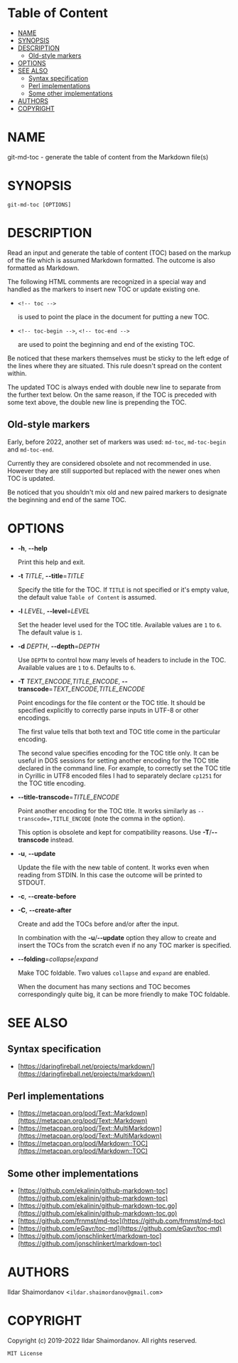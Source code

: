 <!-- toc-begin -->
# Table of Content
* [NAME](#name)
* [SYNOPSIS](#synopsis)
* [DESCRIPTION](#description)
  * [Old-style markers](#old-style-markers)
* [OPTIONS](#options)
* [SEE ALSO](#see-also)
  * [Syntax specification](#syntax-specification)
  * [Perl implementations](#perl-implementations)
  * [Some other implementations](#some-other-implementations)
* [AUTHORS](#authors)
* [COPYRIGHT](#copyright)
<!-- toc-end -->

# NAME

git-md-toc - generate the table of content from the Markdown file(s)

# SYNOPSIS

    git-md-toc [OPTIONS]

# DESCRIPTION

Read an input and generate the table of content (TOC) based on the
markup of the file which is assumed Markdown formatted. The outcome is
also formatted as Markdown.

The following HTML comments are recognized in a special way and handled
as the markers to insert new TOC or update existing one.

- `<!-- toc -->`

    is used to point the place in the document for putting a new TOC.

- `<!-- toc-begin -->`, `<!-- toc-end -->`

    are used to point the beginning and end of the existing TOC.

Be noticed that these markers themselves must be sticky to the left edge
of the lines where they are situated. This rule doesn't spread on the
content within.

The updated TOC is always ended with double new line to separate from
the further text below. On the same reason, if the TOC is preceded with
some text above, the double new line is prepending the TOC.

## Old-style markers

Early, before 2022, another set of markers was used: `md-toc`,
`md-toc-begin` and `md-toc-end`.

Currently they are considered obsolete and not recommended in use. However
they are still supported but replaced with the newer ones when TOC
is updated.

Be noticed that you shouldn't mix old and new paired markers to designate
the beginning and end of the same TOC.

# OPTIONS

- **-h**, **--help**

    Print this help and exit.

- **-t** _TITLE_, **--title**=_TITLE_

    Specify the title for the TOC. If `TITLE` is not specified or it's
    empty value, the default value `Table of Content` is assumed.

- **-l** _LEVEL_, **--level**=_LEVEL_

    Set the header level used for the TOC title. Available values are `1`
    to `6`. The default value is `1`.

- **-d** _DEPTH_, **--depth**=_DEPTH_

    Use `DEPTH` to control how many levels of headers to include in the
    TOC. Available values are `1` to `6`. Defaults to `6`.

- **-T** _TEXT\_ENCODE,TITLE\_ENCODE_, **--transcode**=_TEXT\_ENCODE,TITLE\_ENCODE_

    Point encodings for the file content or the TOC title. It should
    be specified explicitly to correctly parse inputs in UTF-8 or other
    encodings.

    The first value tells that both text and TOC title come in the particular
    encoding.

    The second value specifies encoding for the TOC title only. It can be
    useful in DOS sessions for setting another encoding for the TOC title
    declared in the command line. For example, to correctly set the TOC title
    in Cyrillic in UTF8 encoded files I had to separately declare `cp1251`
    for the TOC title encoding.

- **--title-transcode**=_TITLE\_ENCODE_

    Point another encoding for the TOC title. It works similarly as
    `--transcode=,TITLE_ENCODE` (note the comma in the option).

    This option is obsolete and kept for compatibility reasons. Use
    **-T**/**--transcode** instead.

- **-u**, **--update**

    Update the file with the new table of content. It works even when reading
    from STDIN. In this case the outcome will be printed to STDOUT.

- **-c**, **--create-before**
- **-C**, **--create-after**

    Create and add the TOCs before and/or after the input.

    In combination with the **-u**/**--update** option they allow to create and
    insert the TOCs from the scratch even if no any TOC marker is specified.

- **--folding**=_collapse|expand_

    Make TOC foldable. Two values `collapse` and `expand` are enabled.

    When the document has many sections and TOC becomes correspondingly
    quite big, it can be more friendly to make TOC foldable.

# SEE ALSO

## Syntax specification

- [https://daringfireball.net/projects/markdown/](https://daringfireball.net/projects/markdown/)

## Perl implementations

- [https://metacpan.org/pod/Text::Markdown](https://metacpan.org/pod/Text::Markdown)
- [https://metacpan.org/pod/Text::MultiMarkdown](https://metacpan.org/pod/Text::MultiMarkdown)
- [https://metacpan.org/pod/Markdown::TOC](https://metacpan.org/pod/Markdown::TOC)

## Some other implementations

- [https://github.com/ekalinin/github-markdown-toc](https://github.com/ekalinin/github-markdown-toc)
- [https://github.com/ekalinin/github-markdown-toc.go](https://github.com/ekalinin/github-markdown-toc.go)
- [https://github.com/frnmst/md-toc](https://github.com/frnmst/md-toc)
- [https://github.com/eGavr/toc-md](https://github.com/eGavr/toc-md)
- [https://github.com/jonschlinkert/markdown-toc](https://github.com/jonschlinkert/markdown-toc)

# AUTHORS

Ildar Shaimordanov <`ildar.shaimordanov@gmail.com`>

# COPYRIGHT

Copyright (c) 2019-2022 Ildar Shaimordanov. All rights reserved.

    MIT License
